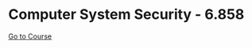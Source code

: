 # Computer System Security - 6.858
[Go to Course](https://ocw.mit.edu/courses/electrical-engineering-and-computer-science/6-858-computer-systems-security-fall-2014/)

